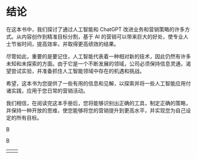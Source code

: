 # 结论

在这本书中，我们探讨了通过人工智能和 ChatGPT 改进业务和营销策略的许多方式。从内容创作到精准目标分割，基于 AI 的营销可以带来巨大的好处，使专业人士节省时间，提高效率，并取得更高绩效的结果。

尽管如此，重要的是要记住，人工智能代表着一种相对新的技术，因此仍然有许多未知和未探索的方面。由于它是一个不断发展的领域，公司必须保持信息灵通，渴望尝试实验，并准备抓住人工智能领域中存在的机遇和挑战。

希望，这本书为您提供了一些有用的信息和见解，以探索并将一些人工智能应用付诸实践，应用于您日常的营销活动。

我们相信，在阅读完这本手册后，您将能够识别出正确的工具，制定正确的策略，并保持一种开放的思维，使您能够将您的营销提升到更高水平，并实现您为自己设定的所有目标。

B

B

|  |  |
| --- | --- |
|  |  |
